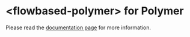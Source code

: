 # \<flowbased-polymer\> for Polymer 

Please read the [documentation page](https://veith.github.io/flowbased-polymer/) for more information.

